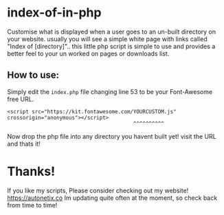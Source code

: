 # index-of-in-php
Customise what is displayed when a user goes to an un-built directory on your website. usually you will see a simple white page with links called "Index of [directory]".. this little php script is simple to use and provides a better feel to your un worked on pages or downloads list.

## How to use:
Simply edit the `index.php` file changing line 53 to be your Font-Awesome free URL.
```
<script src="https://kit.fontawesome.com/YOURCUSTOM.js" crossorigin="anonymous"></script>
                                         ^^^^^^^^^^
```


Now drop the php file into any directory you havent built yet! visit the URL and thats it!


# Thanks!
If you like my scripts, Please consider checking out my website! https://autonetix.co 
Im updating quite often at the moment, so check back from time to time!

